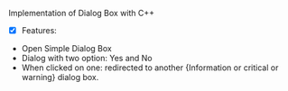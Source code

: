 Implementation of Dialog Box with C++

 - [x] Features:
 - Open Simple Dialog Box
 - Dialog with two option: Yes and No
 - When clicked on one: redirected to another {Information or critical or warning} dialog box.
